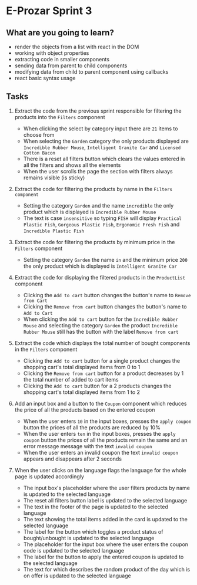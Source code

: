 # E-Prozar Sprint 3

## What are you going to learn?

- render the objects from a list with react in the DOM
- working with object properties
- extracting code in smaller components
- sending data from parent to child components
- modifying data from child to parent component using callbacks
- react basic syntax usage

## Tasks

1. Extract the code from the previous sprint responsible for filtering the products into the `Filters` component
    - When clicking the select by category input there are `21` items to choose from
    - When selecting the `Garden` category the only products displayed are `Incredible Rubber Mouse`, `Intelligent Granite Car` and `Licensed Cotton Bacon`
    - There is a reset all filters button which clears the values entered in all the filters and shows all the elements
    - When the user scrolls the page the section with filters always remains visible (is sticky)

2. Extract the code for filtering the products by name in the `Filters component`
    - Setting the category `Garden` and the name `incredible` the only product which is displayed is `Incredible Rubber Mouse`
    - The text is case `insensitive` so typing `FISH` will display `Practical Plastic Fish`, `Gorgeous Plastic Fish`, `Ergonomic Fresh Fish` and `Incredible Plastic Fish`

3. Extract the code for filtering the products by minimum price in the `Filters` component
    - Setting the category `Garden` the name `in` and the minimum price `200` the only product which is displayed is `Intelligent Granite Car`

4. Extract the code for displaying the filtered products in the `ProductList` component
    - Clicking the `Add to cart` button changes the button's name to `Remove from Cart`
    - Clicking the `Remove from cart` button changes the button's name to `Add to Cart`
    - When clicking the `Add to cart` button for the `Incredible Rubber Mouse` and selecting the category `Garden` the product `Incredible Rubber Mouse` still has the button with the label `Remove from cart`

5. Extract the code which displays the total number of bought components in the `Filters` component
    - Clicking the `Add to cart` button for a single product changes the shopping cart's total displayed items from 0 to 1
    - Clicking the `Remove from cart` button for a product decreases by 1 the total number of added to cart items
    - Clicking the `Add to cart` button for a 2 products changes the shopping cart's total displayed items from 1 to 2

6. Add an input box and a button to the `Coupon` component which reduces the price of all the products based on the entered coupon
    - When the user enters `10` in the input boxes, presses the `apply coupon` button the prices of all the products are reduced by 10%
    - When the user enters `ten` in the input boxes, presses the `apply coupon` button the prices of all the products remain the same and an error message message with the text `invalid coupon`
    - When the user enters an invalid coupon the text `invalid coupon` appears and disappears after 2 seconds

7. When the user clicks on the language flags the language for the whole page is updated accordingly
    - The input box's placeholder where the user filters products by name is updated to the selected language
    - The reset all filters button label is updated to the selected language
    - The text in the footer of the page is updated to the selected language
    - The text showing the total items added in the card is updated to the selected language
    - The label for the button which toggles a product status of bought/unbought is updated to the selected language
    - The placeholder for the input box where the user enters the coupon code is updated to the selected language
    - The label for the button to apply the entered coupon is updated to the selected language
    - The text for which describes the random product of the day which is on offer is updated to the selected language

